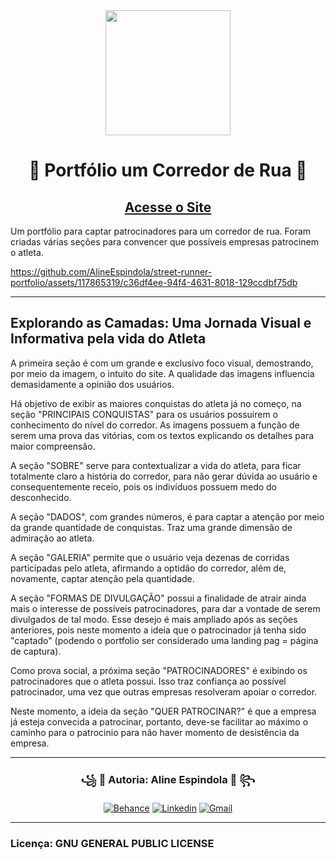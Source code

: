 <div align="center">
<img style="width: 200px;" src="https://github.com/AlineEspindola/street-runner-portfolio/assets/117865319/0ed9c55d-f94f-49db-911c-bf0703a7afbd" />
<h1>👟 Portfólio um Corredor de Rua 🏃</h1>
<h2><a href="https://github.com/AlineEspindola/street-runner-portfolio/assets/117865319/0cbe440e-e26f-4a40-b17d-dd5fcc6fa6e8">Acesse o Site</a></h2>
</div>

Um portfólio para captar patrocinadores para um corredor de rua. Foram criadas várias seções para convencer que possíveis empresas patrocinem o atleta.

https://github.com/AlineEspindola/street-runner-portfolio/assets/117865319/c36df4ee-94f4-4631-8018-129ccdbf75db

<hr>

## Explorando as Camadas: Uma Jornada Visual e Informativa pela vida do Atleta

A primeira seção é com um grande e exclusivo foco visual, demostrando, por meio da imagem, o intuito do site. A qualidade das imagens influencia demasidamente a opinião dos usuários.

Há objetivo de exibir as maiores conquistas do atleta já no começo, na seção "PRINCIPAIS CONQUISTAS" para os usuários possuirem o conhecimento do nível do corredor. As imagens possuem a função de serem uma prova das vitórias, com os textos explicando os detalhes para maior compreensão.

A seção "SOBRE" serve para contextualizar a vida do atleta, para ficar totalmente claro a história do corredor, para não gerar dúvida ao usuário e consequentemente receio, pois os indivíduos possuem medo do desconhecido.

A seção "DADOS", com grandes números, é para captar a atenção por meio da grande quantidade de conquistas. Traz uma grande dimensão de admiração ao atleta.

A seção "GALERIA" permite que o usuário veja dezenas de corridas participadas pelo atleta, afirmando a optidão do corredor, além de, novamente, captar atenção pela quantidade.

A seção "FORMAS DE DIVULGAÇÃO" possui a finalidade de atrair ainda mais o interesse de possíveis patrocinadores, para dar a vontade de serem divulgados de tal modo. Esse desejo é mais ampliado após as seções anteriores, pois neste momento a ideia que o patrocinador já tenha sido "captado" (podendo o portfolio ser considerado uma landing pag = página de captura).

Como prova social, a próxima seção "PATROCINADORES" é exibindo os patrocinadores que o atleta possui. Isso traz confiança ao possível patrocinador, uma vez que outras empresas resolveram apoiar o corredor.

Neste momento, a ideia da seção "QUER PATROCINAR?" é que a empresa já esteja convecida a patrocinar, portanto, deve-se facilitar ao máximo o caminho para o patrocinio para não haver momento de desistência da empresa.

<hr>

<div align="center">
<h3>꧁ 🔴 Autoria: Aline Espindola 🔴 ꧂</h3>

[![Behance](https://img.shields.io/badge/-Behance-blue?style=for-the-badge&logo=behance&logoColor=white)](https://www.behance.net/line14)
[![Linkedin](https://img.shields.io/badge/LinkedIn-0077B5?style=for-the-badge&logo=linkedin&logoColor=white)](https://www.linkedin.com/in/aline-espindola-72034b285)
[![Gmail](https://img.shields.io/badge/Gmail-D14836?style=for-the-badge&logo=gmail&logoColor=white)](https://mail.google.com/mail/u/0/?view=cm&fs=1&tf=1&to=alineabreuespindola@gmail.com)
  
</div>

<hr>

### Licença: GNU GENERAL PUBLIC LICENSE


